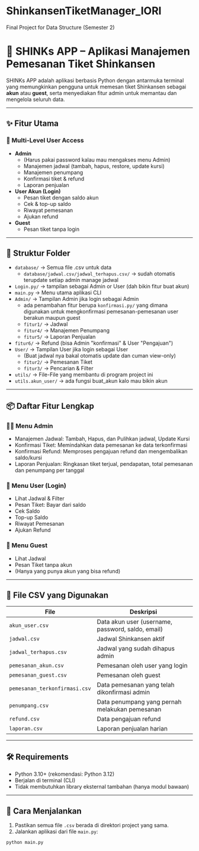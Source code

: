 # ShinkansenTiketManager_IORI
Final Project for Data Structure (Semester 2)
# 🚄 SHINKs APP – Aplikasi Manajemen Pemesanan Tiket Shinkansen

SHINKs APP adalah aplikasi berbasis Python dengan antarmuka terminal yang memungkinkan pengguna untuk memesan tiket Shinkansen sebagai **akun** atau **guest**, serta menyediakan fitur admin untuk memantau dan mengelola seluruh data.

---

## ✨ Fitur Utama
### 👥 Multi-Level User Access
- **Admin**
  - (Harus pakai password kalau mau mengakses menu Admin)
  - Manajemen jadwal (tambah, hapus, restore, update kursi)
  - Manajemen penumpang
  - Konfirmasi tiket & refund
  - Laporan penjualan
- **User Akun (Login)**
  - Pesan tiket dengan saldo akun
  - Cek & top-up saldo
  - Riwayat pemesanan
  - Ajukan refund
- **Guest**
  - Pesan tiket tanpa login
    
---

## 📁 Struktur Folder
- `database/` → Semua file .csv untuk data
  - `database/jadwal.csv/jadwal_terhapus.csv/` → sudah otomatis terupdate setiap admin manage jadwal
- `Login.py/` → tampilan sebagai Admin or User (dah bikin fitur buat akun)
- `main.py` → Menu utama aplikasi CLI
- `Admin/` → Tampilan Admin jika login sebagai Admin
  - ada penambahan fitur berupa `konfirmasi.py/` yang dimana digunakan untuk mengkonfirmasi pemesanan-pemesanan user berakun maupun guest
  - `fitur1/` → Jadwal
  - `fitur4/` → Manajemen Penumpang
  - `fitur5/` → Laporan Penjualan
- `fitur6/` → Refund (bisa Admin "konfirmasi" & User "Pengajuan")
- `User/` → Tampilan User jika login sebagai User
  - (Buat jadwal nya bakal otomatis update dan cuman view-only)
  - `fitur2/` → Pemesanan Tiket
  - `fitur3/` → Pencarian & Filter
- `utils/` → File-File yang membantu di program project ini
- `utils.akun_user/` → ada fungsi buat_akun kalo mau bikin akun


---

## 📦 Daftar Fitur Lengkap
### 🧑‍💼 Menu Admin
- Manajemen Jadwal: Tambah, Hapus, dan Pulihkan jadwal, Update Kursi
- Konfirmasi Tiket: Memindahkan data pemesanan ke data terkonfirmasi
- Konfirmasi Refund: Memproses pengajuan refund dan mengembalikan saldo/kursi
- Laporan Penjualan: Ringkasan tiket terjual, pendapatan, total pemesanan dan penumpang per tanggal

### 👤 Menu User (Login)
- Lihat Jadwal & Filter
- Pesan Tiket: Bayar dari saldo
- Cek Saldo
- Top-up Saldo
- Riwayat Pemesanan
- Ajukan Refund

### 👥 Menu Guest
- Lihat Jadwal
- Pesan Tiket tanpa akun
- (Hanya yang punya akun yang bisa refund)

---

## 🧾 File CSV yang Digunakan

| File                          | Deskripsi                                         |
| ----------------------------- | ------------------------------------------------- |
| `akun_user.csv`               | Data akun user (username, password, saldo, email) |
| `jadwal.csv`                  | Jadwal Shinkansen aktif                           |
| `jadwal_terhapus.csv`         | Jadwal yang sudah dihapus admin                   |
| `pemesanan_akun.csv`          | Pemesanan oleh user yang login                    |
| `pemesanan_guest.csv`         | Pemesanan oleh guest                              |
| `pemesanan_terkonfirmasi.csv` | Data pemesanan yang telah dikonfirmasi admin      |
| `penumpang.csv`               | Data penumpang yang pernah melakukan pemesanan    |
| `refund.csv`                  | Data pengajuan refund                             |
| `laporan.csv`                 | Laporan penjualan harian                          |

---

## 🛠️ Requirements

- Python 3.10+ (rekomendasi: Python 3.12)
- Berjalan di terminal (CLI)
- Tidak membutuhkan library eksternal tambahan (hanya modul bawaan)

---

## 🚀 Cara Menjalankan

1. Pastikan semua file `.csv` berada di direktori project yang sama.
2. Jalankan aplikasi dari file `main.py`:

```bash
python main.py